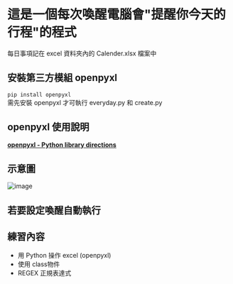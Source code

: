 # 這是一個每次喚醒電腦會"提醒你今天的行程"的程式
每日事項記在 excel 資料夾內的 Calender.xlsx 檔案中

## 安裝第三方模組 openpyxl
```pip install openpyxl```\
需先安裝 openpyxl 才可執行 everyday.py 和 create.py

## openpyxl 使用說明
**[openpyxl - Python library directions](https://openpyxl.readthedocs.io/en/stable/)**

## 示意圖
![image](https://user-images.githubusercontent.com/99878799/182423356-4aba58e8-b1ec-4a25-b449-65eafb5f2c11.png)

## 若要設定喚醒自動執行


## 練習內容
- 用 Python 操作 excel (openpyxl)
- 使用 class物件
- REGEX 正規表達式
